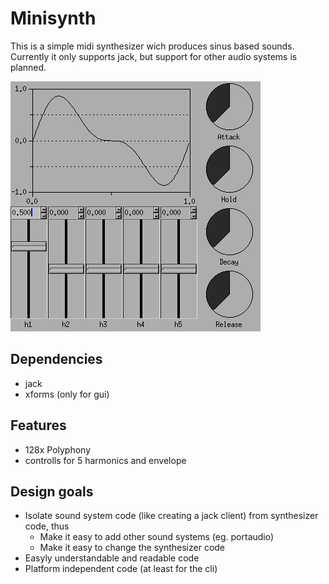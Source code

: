 # Minisynth

This is a simple midi synthesizer wich produces sinus based sounds. Currently it
only supports jack, but support for other audio systems is planned.

![Screenshot of the GUI](./screenshot.png)

## Dependencies

* jack
* xforms (only for gui)

## Features

* 128x Polyphony
* controlls for 5 harmonics and envelope

## Design goals

* Isolate sound system code (like creating a jack client) from
  synthesizer code, thus
  - Make it easy to add other sound systems (eg. portaudio)
  - Make it easy to change the synthesizer code
* Easyly understandable and readable code
* Platform independent code (at least for the cli)
